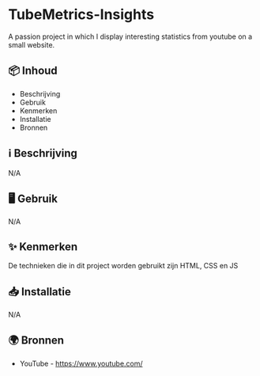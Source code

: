 # TubeMetrics-Insights
A passion project in which I display interesting statistics from youtube on a small website.

## 📦 Inhoud
* Beschrijving
* Gebruik
* Kenmerken
* Installatie
* Bronnen

## ℹ️ Beschrijving
N/A

## 🖥️ Gebruik
N/A

## ✨ Kenmerken
De technieken die in dit project worden gebruikt zijn HTML, CSS en JS

## 📥 Installatie
N/A

## 🌍 Bronnen
* YouTube - https://www.youtube.com/

